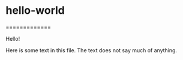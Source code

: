 # hello-world
=============

Hello!

Here is some text in this file. The text does not say much of anything.
